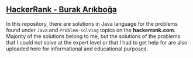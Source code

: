 ## **[HackerRank - Burak Arıkboğa](https://www.hackerrank.com/arikboga)**

In this repository, there are solutions in Java language for the problems found under `Java` and `Problem-solving`
topics on the **hackerrank.com**. Majority of the solutions belong to me, but the solutions of the problems that I could
not solve at the expert level or that I had to get help for are also uploaded here for informational and educational
purposes.
